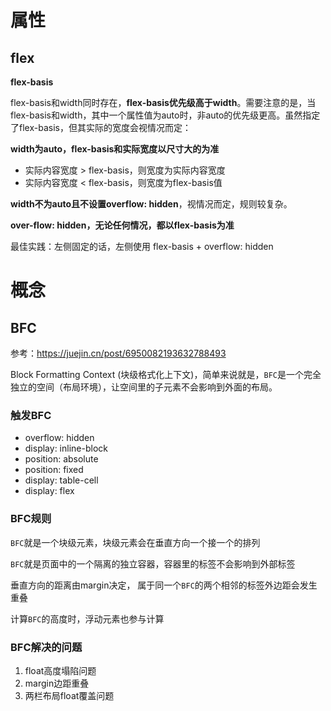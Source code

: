 # 属性

## flex

**flex-basis**

flex-basis和width同时存在，**flex-basis优先级高于width**。需要注意的是，当flex-basis和width，其中一个属性值为auto时，非auto的优先级更高。虽然指定了flex-basis，但其实际的宽度会视情况而定：

**width为auto，flex-basis和实际宽度以尺寸大的为准**

- 实际内容宽度 > flex-basis，则宽度为实际内容宽度
- 实际内容宽度 < flex-basis，则宽度为flex-basis值

**width不为auto且不设置overflow: hidden**，视情况而定，规则较复杂。

**over-flow: hidden，无论任何情况，都以flex-basis为准**

最佳实践：左侧固定的话，左侧使用 flex-basis + overflow: hidden

# 概念

## BFC

参考：https://juejin.cn/post/6950082193632788493

Block Formatting Context (块级格式化上下文)，简单来说就是，`BFC`是一个完全独立的空间（布局环境），让空间里的子元素不会影响到外面的布局。

### 触发BFC

- overflow: hidden
- display: inline-block
- position: absolute
- position: fixed
- display: table-cell
- display: flex

### BFC规则

`BFC`就是一个块级元素，块级元素会在垂直方向一个接一个的排列

`BFC`就是页面中的一个隔离的独立容器，容器里的标签不会影响到外部标签

垂直方向的距离由margin决定， 属于同一个`BFC`的两个相邻的标签外边距会发生重叠

计算`BFC`的高度时，浮动元素也参与计算

### BFC解决的问题

1. float高度塌陷问题
2. margin边距重叠
3. 两栏布局float覆盖问题